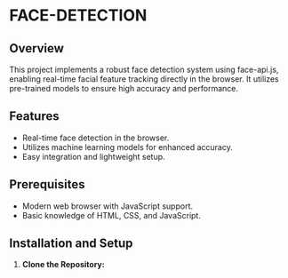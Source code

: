 # FACE-DETECTION

## Overview
This project implements a robust face detection system using face-api.js, enabling real-time facial feature tracking directly in the browser. It utilizes pre-trained models to ensure high accuracy and performance.

## Features
- Real-time face detection in the browser.
- Utilizes machine learning models for enhanced accuracy.
- Easy integration and lightweight setup.

## Prerequisites
- Modern web browser with JavaScript support.
- Basic knowledge of HTML, CSS, and JavaScript.

## Installation and Setup
1. **Clone the Repository:**
